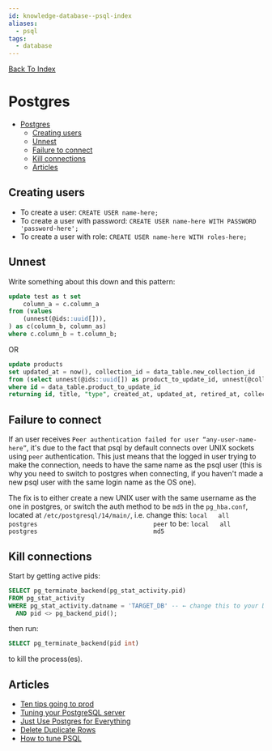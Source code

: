 ```yaml
---
id: knowledge-database--psql-index
aliases:
  - psql
tags:
  - database
---
```


[Back To Index](../index.md)

# Postgres

<!--toc:start-->
- [Postgres](#postgres)
  - [Creating users](#creating-users)
  - [Unnest](#unnest)
  - [Failure to connect](#failure-to-connect)
  - [Kill connections](#kill-connections)
  - [Articles](#articles)
<!--toc:end-->

## Creating users
  - To create a user: `CREATE USER name-here;`
  - To create a user with password: `CREATE USER name-here WITH PASSWORD 'password-here';`
  - To create a user with role: `CREATE USER name-here WITH roles-here;`

## Unnest
Write something about this down and this pattern:
```sql 
update test as t set
    column_a = c.column_a
from (values
    (unnest(@ids::uuid[])),
) as c(column_b, column_as) 
where c.column_b = t.column_b;
```
OR
```sql 
update products 
set updated_at = now(), collection_id = data_table.new_collection_id
from (select unnest(@ids::uuid[]) as product_to_update_id, unnest(@collection_ids::uuid[]) as new_collection_id) as data_table
where id = data_table.product_to_update_id
returning id, title, "type", created_at, updated_at, retired_at, collection_id, market_id, is_configurable_pack, top_level_collection_id;
```

## Failure to connect
If an user receives `Peer authentication failed for user “any-user-name-here”`, it's due to the fact that
psql by default connects over UNIX sockets using `peer` authentication. This just means that the logged in user
trying to make the connection, needs to have the same name as the psql user (this is why you need to switch to
postgres when connecting, if you haven't made a new psql user with the same login name as the OS one).

The fix is to either create a new UNIX user with the same username as the one in postgres, or switch the auth
method to be `md5` in the `pg_hba.conf`, located at `/etc/postgresql/14/main/`, i.e. change this:
`local   all             postgres                                peer` 
to be:
`local   all             postgres                                md5`

## Kill connections
Start by getting active pids:
```sql 
SELECT pg_terminate_backend(pg_stat_activity.pid)
FROM pg_stat_activity
WHERE pg_stat_activity.datname = 'TARGET_DB' -- ← change this to your DB
  AND pid <> pg_backend_pid();
```
then run:
```sql 
SELECT pg_terminate_backend(pid int)
```
to kill the process(es).

## Articles
  - [Ten tips going to prod](https://severalnines.com/blog/ten-tips-going-production-postgresql/)
  - [Tuning your PostgreSQL server](https://wiki.postgresql.org/wiki/Tuning_Your_PostgreSQL_Server) 
  - [Just Use Postgres for Everything](https://www.amazingcto.com/postgres-for-everything/)
  - [Delete Duplicate Rows](https://sqlfordevs.com/delete-duplicate-rows)
  - [How to tune PSQL](https://pgtune.leopard.in.ua/#/)
